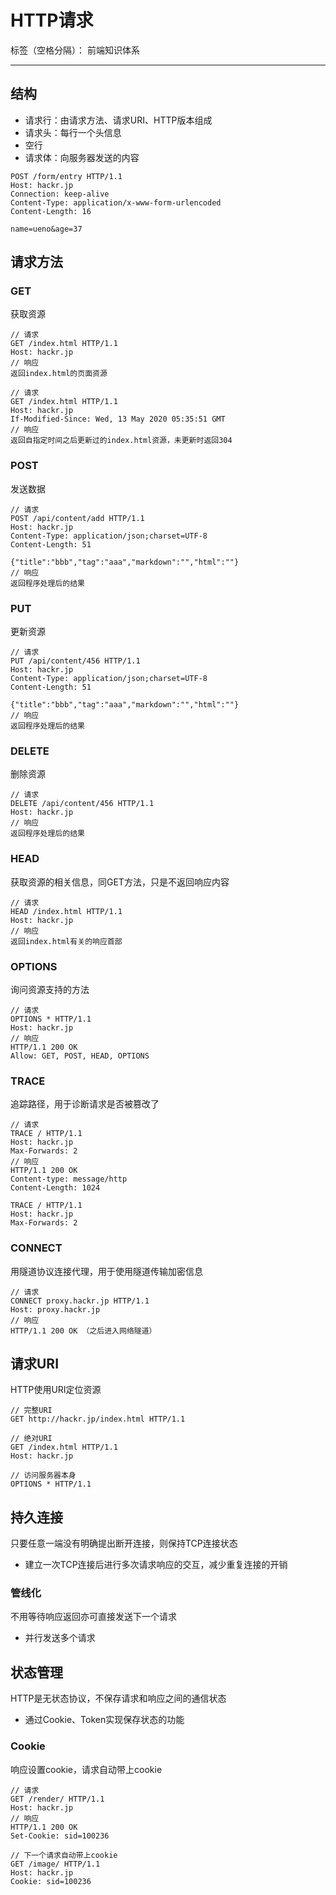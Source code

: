 # HTTP请求

标签（空格分隔）： 前端知识体系

---

## 结构

* 请求行：由请求方法、请求URI、HTTP版本组成
* 请求头：每行一个头信息
* 空行
* 请求体：向服务器发送的内容

```
POST /form/entry HTTP/1.1
Host: hackr.jp
Connection: keep-alive
Content-Type: application/x-www-form-urlencoded
Content-Length: 16

name=ueno&age=37
```

## 请求方法

### GET

获取资源

```
// 请求
GET /index.html HTTP/1.1
Host: hackr.jp
// 响应
返回index.html的页面资源

// 请求
GET /index.html HTTP/1.1
Host: hackr.jp
If-Modified-Since: Wed, 13 May 2020 05:35:51 GMT
// 响应
返回自指定时间之后更新过的index.html资源，未更新时返回304
```

### POST

发送数据

```
// 请求
POST /api/content/add HTTP/1.1
Host: hackr.jp
Content-Type: application/json;charset=UTF-8
Content-Length: 51

{"title":"bbb","tag":"aaa","markdown":"","html":""}
// 响应
返回程序处理后的结果
```

### PUT

更新资源

```
// 请求
PUT /api/content/456 HTTP/1.1
Host: hackr.jp
Content-Type: application/json;charset=UTF-8
Content-Length: 51

{"title":"bbb","tag":"aaa","markdown":"","html":""}
// 响应
返回程序处理后的结果
```

### DELETE

删除资源

```
// 请求
DELETE /api/content/456 HTTP/1.1
Host: hackr.jp
// 响应
返回程序处理后的结果
```

### HEAD

获取资源的相关信息，同GET方法，只是不返回响应内容

```
// 请求
HEAD /index.html HTTP/1.1
Host: hackr.jp
// 响应
返回index.html有关的响应首部
```

### OPTIONS

询问资源支持的方法

```
// 请求
OPTIONS * HTTP/1.1
Host: hackr.jp
// 响应
HTTP/1.1 200 OK
Allow: GET, POST, HEAD, OPTIONS
```

### TRACE

追踪路径，用于诊断请求是否被篡改了

```
// 请求
TRACE / HTTP/1.1
Host: hackr.jp
Max-Forwards: 2
// 响应
HTTP/1.1 200 OK
Content-type: message/http
Content-Length: 1024

TRACE / HTTP/1.1
Host: hackr.jp
Max-Forwards: 2
```

### CONNECT

用隧道协议连接代理，用于使用隧道传输加密信息

```
// 请求
CONNECT proxy.hackr.jp HTTP/1.1
Host: proxy.hackr.jp
// 响应
HTTP/1.1 200 OK （之后进入网络隧道）
```

## 请求URI

HTTP使用URI定位资源

```
// 完整URI
GET http://hackr.jp/index.html HTTP/1.1

// 绝对URI
GET /index.html HTTP/1.1
Host: hackr.jp

// 访问服务器本身
OPTIONS * HTTP/1.1
```

## 持久连接

只要任意一端没有明确提出断开连接，则保持TCP连接状态

* 建立一次TCP连接后进行多次请求响应的交互，减少重复连接的开销

### 管线化

不用等待响应返回亦可直接发送下一个请求

* 并行发送多个请求

## 状态管理

HTTP是无状态协议，不保存请求和响应之间的通信状态

* 通过Cookie、Token实现保存状态的功能

### Cookie

响应设置cookie，请求自动带上cookie

```
// 请求
GET /render/ HTTP/1.1
Host: hackr.jp
// 响应
HTTP/1.1 200 OK
Set-Cookie: sid=100236

// 下一个请求自动带上cookie
GET /image/ HTTP/1.1
Host: hackr.jp
Cookie: sid=100236
```
